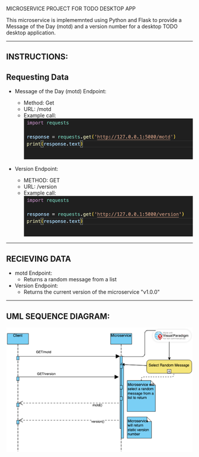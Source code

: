 MICROSERVICE PROJECT FOR TODO DESKTOP APP

This microservice is implememnted using Python and Flask to provide a Message of the Day (motd) and a version number for a desktop TODO desktop application.

---------------
INSTRUCTIONS:
---------------
Requesting Data
---------------
- Message of the Day (motd) Endpoint:
    - Method: Get
    - URL: /motd
    - Example call:
![motd Example call](images/motd_call.png)

- Version Endpoint:
    - METHOD: GET
    - URL: /version
    - Example call:
![version Example call](images/version_call.png)

---------------
RECIEVING DATA
---------------
- motd Endpoint: 
    - Returns a random message from a list
- Version Endpoint:
    - Returns the current version of the microservice "v1.0.0"

---------------------
UML SEQUENCE DIAGRAM:
---------------------

![UML Sequence Diagram](images/uml.png)
